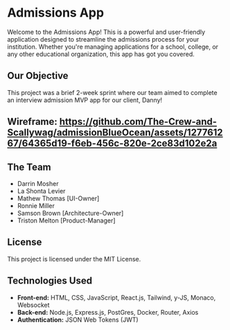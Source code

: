 # Admissions App

Welcome to the Admissions App! This is a powerful and user-friendly application designed to streamline the admissions process for your institution.
Whether you're managing applications for a school, college, or any other educational organization, this app has got you covered.

## Our Objective

This project was a brief 2-week sprint where our team aimed to complete an interview admission MVP app for our client, Danny!

## Wireframe: https://github.com/The-Crew-and-Scallywag/admissionBlueOcean/assets/127761267/64365d19-f6eb-456c-820e-2ce83d102e2a

## The Team

- Darrin Mosher
- La Shonta Levier
- Mathew Thomas [UI-Owner]
- Ronnie Miller
- Samson Brown [Architecture-Owner]
- Triston Melton [Product-Manager]

## License

This project is licensed under the MIT License.

## Technologies Used

- **Front-end:** HTML, CSS, JavaScript, React.js, Tailwind, y-JS, Monaco, Websocket
- **Back-end:** Node.js, Express.js, PostGres, Docker, Router, Axios
- **Authentication:** JSON Web Tokens (JWT)
